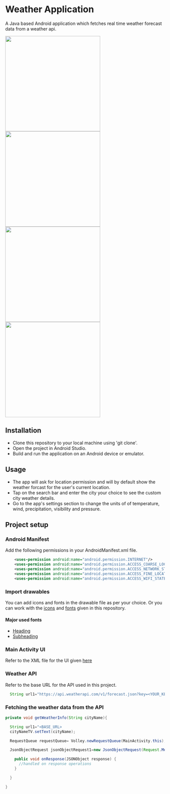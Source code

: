 # Weather Application
A Java based Android application which fetches real time weather forecast data from a weather api.

<p>
  <img src="https://github.com/arrohisrivastava0/Weather-Application/blob/master/images/weatherApp_ss1.jpg" width="300">
  <img src="https://github.com/arrohisrivastava0/Weather-Application/blob/master/images/weatherApp_ss2.jpg" width="300">
  <img src="https://github.com/arrohisrivastava0/Weather-Application/blob/master/images/weatherApp_ss3.jpg" width="300">
  <img src="https://github.com/arrohisrivastava0/Weather-Application/blob/master/images/weatherApp_ss4.jpg" width="300">
</p>

## Installation
+ Clone this repository to your local machine using 'git clone'.
+ Open the project in Android Studio.
+ Build and run the application on an Android device or emulator.

## Usage
+ The app will ask for location permission and will by default show the weather forcast for the user's current location.
+ Tap on the search bar and enter the city your choice to see the custom city weather details.
+ Go to the app's settings section to change the units of of temperature, wind, precipitation, visibility and pressure.

## Project setup 

### Android Manifest
Add the following permissions in your AndroidManifest.xml file.

```xml
    <uses-permission android:name="android.permission.INTERNET"/>
    <uses-permission android:name="android.permission.ACCESS_COARSE_LOCATION"/>
    <uses-permission android:name="android.permission.ACCESS_NETWORK_STATE"/>
    <uses-permission android:name="android.permission.ACCESS_FINE_LOCATION" />
    <uses-permission android:name="android.permission.ACCESS_WIFI_STATE" />
```
### Import drawables
You can add icons and fonts in the drawable file as per your choice.
Or you can work with the [icons](https://github.com/arrohisrivastava0/Weather-Application/tree/master/app/src/main/res/drawable) and [fonts](https://github.com/arrohisrivastava0/Weather-Application/tree/master/app/src/main/res/drawable) given in this repository.

#### Major used fonts
+ [Heading](https://github.com/arrohisrivastava0/Weather-Application/blob/master/app/src/main/res/font/droid_serif.xml)
+ [Subheading](https://github.com/arrohisrivastava0/Weather-Application/blob/master/app/src/main/res/font/spectral.xml)

### Main Activity UI
Refer to the XML file for the UI given [here](https://github.com/arrohisrivastava0/Weather-Application/blob/master/app/src/main/res/layout/activity_main.xml)

### Weather API
Refer to the base URL for the API used in this project.
  ```java
    String url1="https://api.weatherapi.com/v1/forecast.json?key=<YOUR_KEY>&q="+cityName+"&days=15&aqi=yes&alerts=yes";
  ```


### Fetching the weather data from the API

```java
private void getWeatherInfo(String cityName){

  String url1="<BASE_URL>
  cityNameTV.setText(cityName);

  RequestQueue requestQueue= Volley.newRequestQueue(MainActivity.this);

  JsonObjectRequest jsonObjectRequest1=new JsonObjectRequest(Request.Method.GET, url1, null, new Response.Listener<JSONObject>() {

    public void onResponse(JSONObject response) {
      //handled on response operations
    }

  }

}
```
